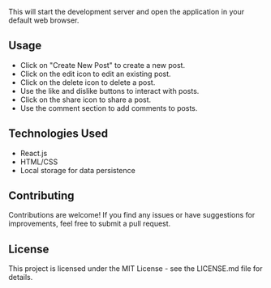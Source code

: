 This will start the development server and open the application in your default web browser.

## Usage

- Click on "Create New Post" to create a new post.
- Click on the edit icon to edit an existing post.
- Click on the delete icon to delete a post.
- Use the like and dislike buttons to interact with posts.
- Click on the share icon to share a post.
- Use the comment section to add comments to posts.

## Technologies Used

- React.js
- HTML/CSS
- Local storage for data persistence

## Contributing

Contributions are welcome! If you find any issues or have suggestions for improvements, feel free to submit a pull request.

## License

This project is licensed under the MIT License - see the LICENSE.md file for details.
